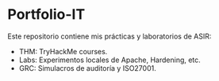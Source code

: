 # Portfolio-IT

Este repositorio contiene mis prácticas y laboratorios de ASIR:
- THM: TryHackMe courses.
- Labs: Experimentos locales de Apache, Hardening, etc.
- GRC: Simulacros de auditoría y ISO27001.
